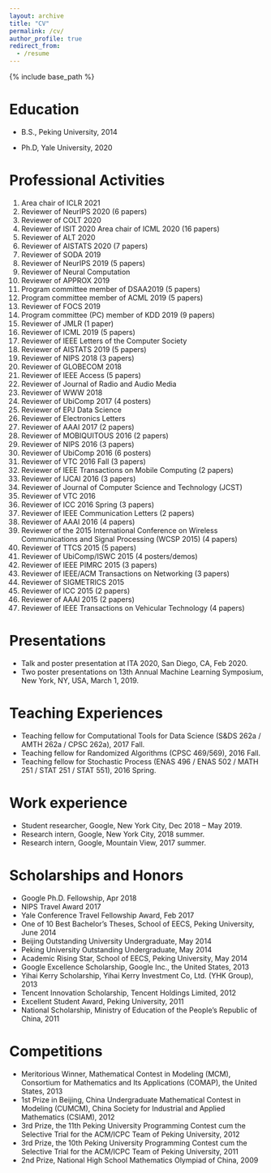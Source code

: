 ```yaml
---
layout: archive
title: "CV"
permalink: /cv/
author_profile: true
redirect_from:
  - /resume
---
```


{% include base_path %}

Education
======
* B.S., Peking University, 2014
<!-- * M.S. in Jekyll, GitHub University, 2014 -->
* Ph.D, Yale University, 2020

Professional Activities
======
1. Area chair of ICLR 2021
1. Reviewer of NeurIPS 2020 (6 papers)
1. Reviewer of COLT 2020
1. Reviewer of ISIT 2020
Area chair of ICML 2020 (16 papers)
1. Reviewer of ALT 2020
1. Reviewer of AISTATS 2020 (7 papers)
1. Reviewer of SODA 2019
1. Reviewer of NeurIPS 2019 (5 papers)
1. Reviewer of Neural Computation
1. Reviewer of APPROX 2019
1. Program committee member of DSAA2019 (5 papers)
1. Program committee member of ACML 2019 (5 papers)
1. Reviewer of FOCS 2019
1. Program committee (PC) member of KDD 2019 (9 papers)
1. Reviewer of JMLR (1 paper)
1. Reviewer of ICML 2019 (5 papers)
1. Reviewer of IEEE Letters of the Computer Society
1. Reviewer of AISTATS 2019 (5 papers)
1. Reviewer of NIPS 2018 (3 papers)
1. Reviewer of GLOBECOM 2018
1. Reviewer of IEEE Access (5 papers)
1. Reviewer of Journal of Radio and Audio Media
1. Reviewer of WWW 2018
1. Reviewer of UbiComp 2017 (4 posters)
1. Reviewer of EPJ Data Science
1. Reviewer of Electronics Letters
1. Reviewer of AAAI 2017 (2 papers)
1. Reviewer of MOBIQUITOUS 2016 (2 papers)
1. Reviewer of NIPS 2016 (3 papers)
1. Reviewer of UbiComp 2016 (6 posters)
1. Reviewer of VTC 2016 Fall (3 papers)
1. Reviewer of IEEE Transactions on Mobile Computing (2 papers)
1. Reviewer of IJCAI 2016 (3 papers)
1. Reviewer of Journal of Computer Science and Technology (JCST)
1. Reviewer of VTC 2016
1. Reviewer of ICC 2016 Spring (3 papers)
1. Reviewer of IEEE Communication Letters (2 papers)
1. Reviewer of AAAI 2016 (4 papers)
1. Reviewer of the 2015 International Conference on Wireless Communications and Signal Processing (WCSP 2015) (4 papers)
1. Reviewer of TTCS 2015 (5 papers)
1. Reviewer of UbiComp/ISWC 2015 (4 posters/demos)
1. Reviewer of IEEE PIMRC 2015 (3 papers)
1. Reviewer of IEEE/ACM Transactions on Networking (3 papers)
1. Reviewer of SIGMETRICS 2015
1. Reviewer of ICC 2015 (2 papers)
1. Reviewer of AAAI 2015 (2 papers)
1. Reviewer of IEEE Transactions on Vehicular Technology (4 papers)

Presentations
======
* Talk and poster presentation at ITA 2020, San Diego, CA, Feb 2020.
* Two poster presentations on 13th Annual Machine Learning Symposium, New York, NY, USA, March 1, 2019.

Teaching Experiences
======
* Teaching fellow for Computational Tools for Data Science (S&DS 262a / AMTH 262a / CPSC 262a), 2017 Fall.
* Teaching fellow for Randomized Algorithms (CPSC 469/569), 2016 Fall.
* Teaching fellow for Stochastic Process (ENAS 496 / ENAS 502 / MATH 251 / STAT 251 / STAT 551), 2016 Spring.

Work experience
======
<!-- * Summer 2015: Research Assistant
  * Github University
  * Duties included: Tagging issues
  * Supervisor: Professor Git

* Fall 2015: Research Assistant
  * Github University
  * Duties included: Merging pull requests
  * Supervisor: Professor Hub -->
* Student researcher, Google, New York City, Dec 2018 – May 2019.
* Research intern, Google, New York City, 2018 summer.
* Research intern, Google, Mountain View, 2017 summer.

<!-- Selected Honors and Awards -->
Scholarships and Honors
======
* Google Ph.D. Fellowship, Apr 2018
* NIPS Travel Award 2017
* Yale Conference Travel Fellowship Award, Feb 2017
* One of 10 Best Bachelor’s Theses, School of EECS, Peking University, June 2014
* Beijing Outstanding University Undergraduate, May 2014
* Peking University Outstanding Undergraduate, May 2014
* Academic Rising Star, School of EECS, Peking University, May 2014
* Google Excellence Scholarship, Google Inc., the United States, 2013
* Yihai Kerry Scholarship, Yihai Kerry Investment Co, Ltd. (YHK Group), 2013
* Tencent Innovation Scholarship, Tencent Holdings Limited, 2012
* Excellent Student Award, Peking University, 2011
* National Scholarship, Ministry of Education of the People’s Republic of China, 2011

Competitions
======
* Meritorious Winner, Mathematical Contest in Modeling (MCM), Consortium for Mathematics and Its Applications (COMAP), the United States, 2013
* 1st Prize in Beijing, China Undergraduate Mathematical Contest in Modeling (CUMCM), China Society for Industrial and Applied Mathematics (CSIAM), 2012 
* 3rd Prize, the 11th Peking University Programming Contest cum the Selective Trial for the ACM/ICPC Team of Peking University, 2012
* 3rd Prize, the 10th Peking University Programming Contest cum the Selective Trial for the ACM/ICPC Team of Peking University, 2011
* 2nd Prize, National High School Mathematics Olympiad of China, 2009
  
<!-- Skills
======
* Skill 1
* Skill 2
  * Sub-skill 2.1
  * Sub-skill 2.2
  * Sub-skill 2.3
* Skill 3

Publications
======
  <ul>{% for post in site.publications %}
    {% include archive-single-cv.html %}
  {% endfor %}</ul>
  
Talks
======
  <ul>{% for post in site.talks %}
    {% include archive-single-talk-cv.html %}
  {% endfor %}</ul>
  
Teaching
======
  <ul>{% for post in site.teaching %}
    {% include archive-single-cv.html %}
  {% endfor %}</ul>
  
Service and leadership
======
* Currently signed in to 43 different slack teams -->
